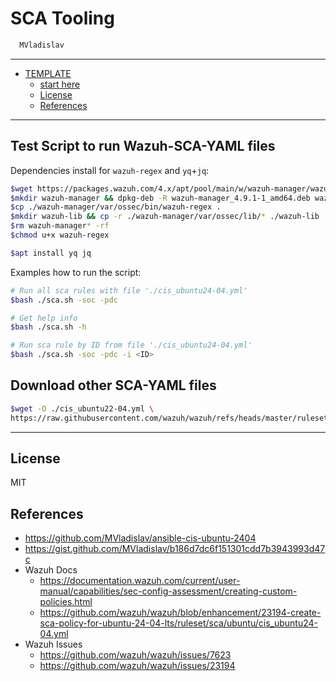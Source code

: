 # SCA Tooling

```sh
  MVladislav
```

---

- [TEMPLATE](#template)
  - [start here](#start-here)
  - [License](#license)
  - [References](#references)

---

## Test Script to run Wazuh-SCA-YAML files

Dependencies install for `wazuh-regex` and `yq`+`jq`:

```sh
$wget https://packages.wazuh.com/4.x/apt/pool/main/w/wazuh-manager/wazuh-manager_4.9.1-1_amd64.deb
$mkdir wazuh-manager && dpkg-deb -R wazuh-manager_4.9.1-1_amd64.deb wazuh-manager
$cp ./wazuh-manager/var/ossec/bin/wazuh-regex .
$mkdir wazuh-lib && cp -r ./wazuh-manager/var/ossec/lib/* ./wazuh-lib
$rm wazuh-manager* -rf
$chmod u+x wazuh-regex

$apt install yq jq
```

Examples how to run the script:

```sh
# Run all sca rules with file './cis_ubuntu24-04.yml'
$bash ./sca.sh -soc -pdc

# Get help info
$bash ./sca.sh -h

# Run sca rule by ID from file './cis_ubuntu24-04.yml'
$bash ./sca.sh -soc -pdc -i <ID>
```

## Download other SCA-YAML files

```sh
$wget -O ./cis_ubuntu22-04.yml \
https://raw.githubusercontent.com/wazuh/wazuh/refs/heads/master/ruleset/sca/ubuntu/cis_ubuntu22-04.yml
```

---

## License

MIT

## References

- <https://github.com/MVladislav/ansible-cis-ubuntu-2404>
- <https://gist.github.com/MVladislav/b186d7dc6f151301cdd7b3943993d47c>
- Wazuh Docs
  - <https://documentation.wazuh.com/current/user-manual/capabilities/sec-config-assessment/creating-custom-policies.html>
  - <https://github.com/wazuh/wazuh/blob/enhancement/23194-create-sca-policy-for-ubuntu-24-04-lts/ruleset/sca/ubuntu/cis_ubuntu24-04.yml>
- Wazuh Issues
  - <https://github.com/wazuh/wazuh/issues/7623>
  - <https://github.com/wazuh/wazuh/issues/23194>
